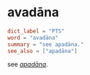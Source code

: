 # avadāna

``` toml
dict_label = "PTS"
word = "avadāna"
summary = "see apadāna."
see_also = ["apadāna"]
```

see *[apadāna](apadāna.md)*.

